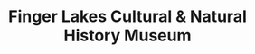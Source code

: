 ---
layout: repo
title: "Finger Lakes Cultural & Natural History Museum"
id: 22274
permalink: repos/22274/
---
